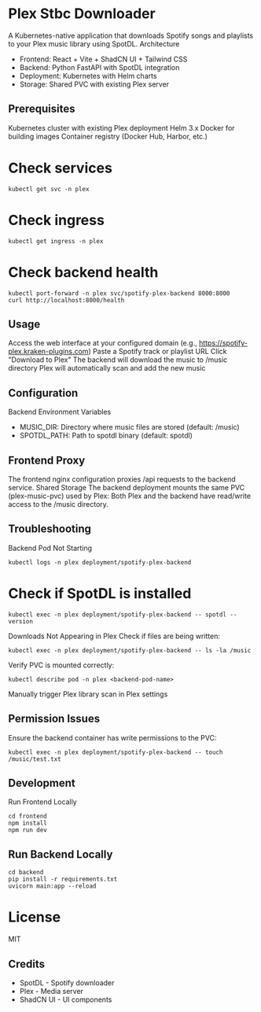 # Plex Stbc Downloader

A Kubernetes-native application that downloads Spotify songs and playlists to your Plex music library using SpotDL.
Architecture

- Frontend: React + Vite + ShadCN UI + Tailwind CSS
- Backend: Python FastAPI with SpotDL integration
- Deployment: Kubernetes with Helm charts
- Storage: Shared PVC with existing Plex server

## Prerequisites

Kubernetes cluster with existing Plex deployment
Helm 3.x
Docker for building images
Container registry (Docker Hub, Harbor, etc.)

# Check services

`kubectl get svc -n plex`

# Check ingress

`kubectl get ingress -n plex`

# Check backend health

```
kubectl port-forward -n plex svc/spotify-plex-backend 8000:8000
curl http://localhost:8000/health
```

## Usage

Access the web interface at your configured domain (e.g., https://spotify-plex.kraken-plugins.com)
Paste a Spotify track or playlist URL
Click "Download to Plex"
The backend will download the music to /music directory
Plex will automatically scan and add the new music

## Configuration
Backend Environment Variables

- MUSIC_DIR: Directory where music files are stored (default: /music)
- SPOTDL_PATH: Path to spotdl binary (default: spotdl)

## Frontend Proxy

The frontend nginx configuration proxies /api requests to the backend service.
Shared Storage
The backend deployment mounts the same PVC (plex-music-pvc) used by Plex:
Both Plex and the backend have read/write access to the /music directory.

## Troubleshooting
Backend Pod Not Starting

`kubectl logs -n plex deployment/spotify-plex-backend`

# Check if SpotDL is installed

`kubectl exec -n plex deployment/spotify-plex-backend -- spotdl --version`

Downloads Not Appearing in Plex
Check if files are being written:

`kubectl exec -n plex deployment/spotify-plex-backend -- ls -la /music`

Verify PVC is mounted correctly:

`kubectl describe pod -n plex <backend-pod-name>`

Manually trigger Plex library scan in Plex settings

## Permission Issues
Ensure the backend container has write permissions to the PVC:

`kubectl exec -n plex deployment/spotify-plex-backend -- touch /music/test.txt`

## Development
Run Frontend Locally
```
cd frontend
npm install
npm run dev
```

## Run Backend Locally

```
cd backend
pip install -r requirements.txt
uvicorn main:app --reload
```

# License
MIT

## Credits

- SpotDL - Spotify downloader
- Plex - Media server
- ShadCN UI - UI components
